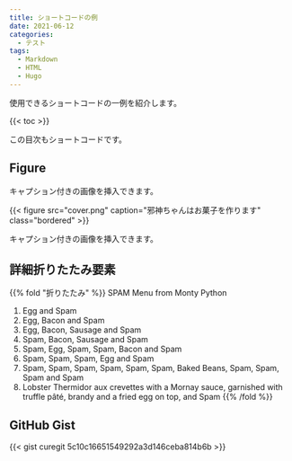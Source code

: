 ```yaml
---
title: ショートコードの例
date: 2021-06-12
categories:
  - テスト
tags:
  - Markdown
  - HTML
  - Hugo
---
```


使用できるショートコードの一例を紹介します。

<!--more-->

{{< toc >}}

この目次もショートコードです。

## Figure

キャプション付きの画像を挿入できます。

{{< figure src="cover.png" caption="邪神ちゃんはお菓子を作ります" class="bordered" >}}

キャプション付きの画像を挿入できます。

## 詳細折りたたみ要素

{{% fold "折りたたみ" %}}
SPAM Menu from Monty Python

1. Egg and Spam
2. Egg, Bacon and Spam
3. Egg, Bacon, Sausage and Spam
4. Spam, Bacon, Sausage and Spam
5. Spam, Egg, Spam, Spam, Bacon and Spam
6. Spam, Spam, Spam, Egg and Spam
7. Spam, Spam, Spam, Spam, Spam, Spam, Baked Beans, Spam, Spam, Spam and Spam
8. Lobster Thermidor aux crevettes with a Mornay sauce, garnished with truffle pâté, brandy and a fried egg on top, and Spam
{{% /fold %}}

## GitHub Gist

{{< gist curegit 5c10c16651549292a3d146ceba814b6b >}}
